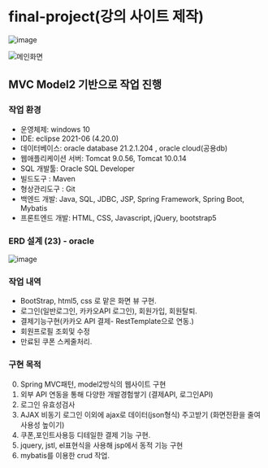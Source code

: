 # final-project(강의 사이트 제작)
![image](https://user-images.githubusercontent.com/95058221/154825066-1a8b16ba-78fd-4e02-8e94-24e8c97af04f.png)

![메인화면](https://user-images.githubusercontent.com/95058221/154825095-545720b0-e0ea-4b4b-ba03-b3b767003586.png)


## MVC Model2 기반으로 작업 진행
### 작업 환경
- 운영체제: windows 10
- IDE: eclipse 2021-06 (4.20.0)
- 데이터베이스: oracle database 21.2.1.204 , oracle cloud(공용db)
- 웹애플리케이션 서버: Tomcat 9.0.56, Tomcat 10.0.14
- SQL 개발툴: Oracle SQL Developer 
- 빌드도구 : Maven
- 형상관리도구 : Git
- 백엔드 개발: Java, SQL, JDBC, JSP, Spring Framework, Spring Boot, Mybatis
- 프론트엔드 개발: HTML, CSS, Javascript, jQuery, bootstrap5

### ERD 설계 (23) - oracle
![image](https://user-images.githubusercontent.com/95058221/154825025-e97b81ab-756f-4d6b-ba47-6019c7bb80c6.png)

### 작업 내역
- BootStrap, html5, css 로 맡은 화면 뷰 구현.
- 로그인(일반로그인, 카카오API 로그인), 회원가입, 회원탈퇴.
- 결제기능구현(카카오 API 결제- RestTemplate으로 연동.)
- 회원프로필 조회및 수정 
- 만료된 쿠폰 스케줄처리.


### 구현 목적
0. Spring MVC패턴, model2방식의 웹사이트 구현
1. 외부 API 연동을 통해 다양한 개발경험쌓기 (결제API, 로그인API)
2. 로그인 유효성검사
3. AJAX 비동기 로그인 이외에 ajax로 데이터(json형식) 주고받기 (화면전환을 줄여 사용성 높이기)
4. 쿠폰,포인트사용등 디테일한 결제 기능 구현.
5. jquery, jstl, el표현식을 사용해 jsp에서 동적 기능 구현
6. mybatis를 이용한 crud 작업.
